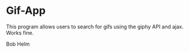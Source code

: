 # Gif-App

This program allows users to search for gifs using the giphy API and ajax. Works fine.

Bob Helm